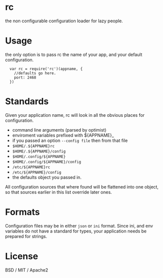 # rc

the non configurable configuration loader for lazy people.

# Usage

the only option is to pass rc the name of your app, and your default configuration.

```
  var rc = require('rc')(appname, {
    //defaults go here.
    port: 2468
  })
```

# Standards

Given your application name, rc will look in all the obvious places for configuration.


  * command line arguments (parsed by optimist)
  * enviroment variables prefixed with ${APPNAME}_
  * if you passed an option `--config file` then from that file
  * `$HOME/.${APPNAME}rc`
  * `$HOME/.${APPNAME}/config`
  * `$HOME/.config/${APPNAME}`
  * `$HOME/.config/${APPNAME}/config`
  * `/etc/${APPNAME}rc`
  * `/etc/${APPNAME}/config`
  * the defaults object you passed in.

All configuration sources that where found will be flattened into one object,
so that sources earlier in this list override later ones.

# Formats

Configuration files may be in either `json` or `ini` format.
Since ini, and env variables do not have a standard for types,
your application needs be prepared for strings.

# License

BSD / MIT / Apache2
